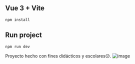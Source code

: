 ## Vue 3 + Vite
```
npm install
```
## Run project
```
npm run dev
```
Proyecto hecho con fines didácticos y escolares😕.
![image](https://github.com/Ulises-Saucedo/despertagoat/assets/147457362/966eabd3-1b1a-4b9b-b2d6-66bb3be1afbc)
